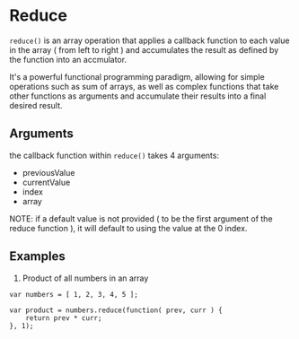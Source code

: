 # Reduce

`reduce()` is an array operation that applies a callback function to each value in the array ( from left to right ) and accumulates the result as defined by the function into an accmulator.

It's a powerful functional programming paradigm, allowing for simple operations such as sum of arrays, as well as complex functions that take other functions as arguments and accumulate their results into a final desired result.

## Arguments

the callback function within `reduce()` takes 4 arguments:

- previousValue
- currentValue
- index
- array

NOTE: if a default value is not provided ( to be the first argument of the reduce function ), it will default to using the value at the 0 index.

## Examples

1. Product of all numbers in an array

```
var numbers = [ 1, 2, 3, 4, 5 ];

var product = numbers.reduce(function( prev, curr ) {
    return prev * curr;
}, 1);
```
